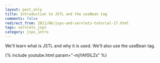 ```yaml
---           
layout: post_only
title: Introduction to JSTL and the useBean tag
comments: false
redirect_from: 2011/06/jsps-and-servlets-tutorial-17.html
tags: servlets_jsps
category: jsps_intro
---
```


We'll learn what is JSTL and why it is used. We'll also use the useBean tag.

{% include youtube.html param="-mjYAf0ILZs" %}